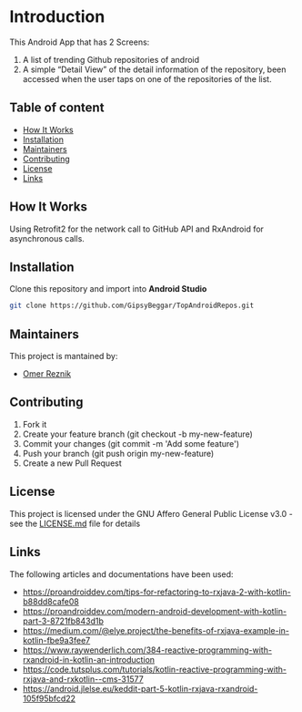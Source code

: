 # Introduction
This Android App that has 2 Screens: 
1. A list of trending Github repositories of android 
2. A simple “Detail View” of the detail information of the repository, been accessed when the user taps on one of the repositories of the list. 


## Table of content
- [How It Works](#How-It-Works)
- [Installation](#Installation)
- [Maintainers](#Maintainers)
- [Contributing](#Contributing)
- [License](#license)
- [Links](#links)


## How It Works
Using Retrofit2 for the network call to GitHub API and RxAndroid for asynchronous calls.


## Installation
Clone this repository and import into **Android Studio**
```bash
git clone https://github.com/GipsyBeggar/TopAndroidRepos.git
```


## Maintainers
This project is mantained by:
* [Omer Reznik](http://github.com/GipsyBeggar)


## Contributing
1. Fork it
2. Create your feature branch (git checkout -b my-new-feature)
3. Commit your changes (git commit -m 'Add some feature')
4. Push your branch (git push origin my-new-feature)
5. Create a new Pull Request


## License
This project is licensed under the GNU Affero General Public License v3.0 - see the [LICENSE.md](LICENSE.md) file for details


## Links
The following articles and documentations have been used:
- https://proandroiddev.com/tips-for-refactoring-to-rxjava-2-with-kotlin-b88dd8cafe08
- https://proandroiddev.com/modern-android-development-with-kotlin-part-3-8721fb843d1b
- https://medium.com/@elye.project/the-benefits-of-rxjava-example-in-kotlin-fbe9a3fee7
- https://www.raywenderlich.com/384-reactive-programming-with-rxandroid-in-kotlin-an-introduction
- https://code.tutsplus.com/tutorials/kotlin-reactive-programming-with-rxjava-and-rxkotlin--cms-31577
- https://android.jlelse.eu/keddit-part-5-kotlin-rxjava-rxandroid-105f95bfcd22
